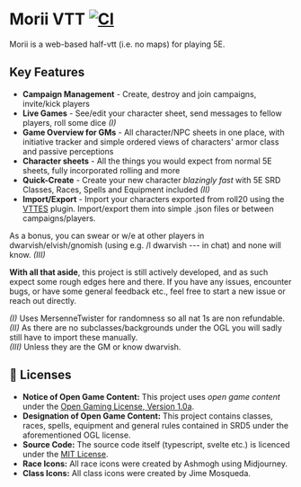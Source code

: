 # Morii VTT [![CI](https://github.com/Ashmogh/morii-vtt/actions/workflows/main.yml/badge.svg)](https://github.com/Ashmogh/morii-vtt/actions/workflows/main.yml)
Morii is a web-based half-vtt (i.e. no maps) for playing 5E.

## Key Features
- **Campaign Management** - Create, destroy and join campaigns, invite/kick players
- **Live Games** - See/edit your character sheet, send messages to fellow players, roll some dice *(I)*
- **Game Overview for GMs** - All character/NPC sheets in one place, with initiative tracker and simple ordered views of characters' armor class and passive perceptions
- **Character sheets** - All the things you would expect from normal 5E sheets, fully incorporated rolling and more
- **Quick-Create** - Create your new character *blazingly fast* with 5E SRD Classes, Races, Spells and Equipment included *(II)*
- **Import/Export** - Import your characters exported from roll20 using the [VTTES](https://github.com/justas-d/roll20-enhancement-suite) plugin. Import/export them into simple .json files or between campaigns/players.

As a bonus, you can swear or w/e at other players in dwarvish/elvish/gnomish (using e.g. /l dwarvish --- in chat) and none will know. *(III)*

**With all that aside**, this project is still actively developed, and as such expect some rough edges here and there. If you have any issues, encounter bugs, or have some general feedback etc., feel free to start a new issue or reach out directly.

*(I)* Uses MersenneTwister for randomness so all nat 1s are non refundable.\
*(II)* As there are no subclasses/backgrounds under the OGL you will sadly still have to import these manually.\
*(III)* Unless they are the GM or know dwarvish.

## 📝 Licenses
-   **Notice of Open Game Content:** This project uses *open game content* under the [Open Gaming License, Version 1.0a](Legal.md).
-   **Designation of Open Game Content:** This project contains classes, races, spells, equipment and general rules contained in SRD5 under the aforementioned OGL license.
-   **Source Code:** The source code itself (typescript, svelte etc.) is licenced under the [MIT License](https://github.com/Ashmogh/morii-vtt/blob/main/LICENSE).
-   **Race Icons:** All race icons were created by Ashmogh using Midjourney.
-   **Class Icons:** All class icons were created by Jime Mosqueda.
